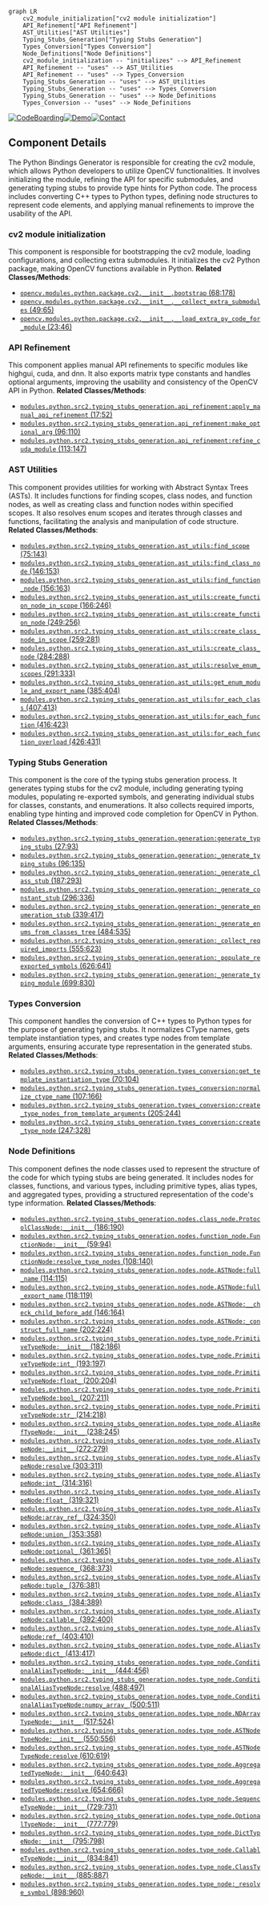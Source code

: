 ```mermaid
graph LR
    cv2_module_initialization["cv2 module initialization"]
    API_Refinement["API Refinement"]
    AST_Utilities["AST Utilities"]
    Typing_Stubs_Generation["Typing Stubs Generation"]
    Types_Conversion["Types Conversion"]
    Node_Definitions["Node Definitions"]
    cv2_module_initialization -- "initializes" --> API_Refinement
    API_Refinement -- "uses" --> AST_Utilities
    API_Refinement -- "uses" --> Types_Conversion
    Typing_Stubs_Generation -- "uses" --> AST_Utilities
    Typing_Stubs_Generation -- "uses" --> Types_Conversion
    Typing_Stubs_Generation -- "uses" --> Node_Definitions
    Types_Conversion -- "uses" --> Node_Definitions
```
[![CodeBoarding](https://img.shields.io/badge/Generated%20by-CodeBoarding-9cf?style=flat-square)](https://github.com/CodeBoarding/CodeBoarding)[![Demo](https://img.shields.io/badge/Try%20our-Demo-blue?style=flat-square)](https://www.codeboarding.org/demo)[![Contact](https://img.shields.io/badge/Contact%20us%20-%20codeboarding@gmail.com-lightgrey?style=flat-square)](mailto:codeboarding@gmail.com)

## Component Details

The Python Bindings Generator is responsible for creating the cv2 module, which allows Python developers to utilize OpenCV functionalities. It involves initializing the module, refining the API for specific submodules, and generating typing stubs to provide type hints for Python code. The process includes converting C++ types to Python types, defining node structures to represent code elements, and applying manual refinements to improve the usability of the API.

### cv2 module initialization
This component is responsible for bootstrapping the cv2 module, loading configurations, and collecting extra submodules. It initializes the cv2 Python package, making OpenCV functions available in Python.
**Related Classes/Methods**:

- <a href="https://github.com/opencv/opencv/blob/master/modules/python/package/cv2/__init__.py#L68-L178" target="_blank" rel="noopener noreferrer">`opencv.modules.python.package.cv2.__init__.bootstrap` (68:178)</a>
- <a href="https://github.com/opencv/opencv/blob/master/modules/python/package/cv2/__init__.py#L49-L65" target="_blank" rel="noopener noreferrer">`opencv.modules.python.package.cv2.__init__.__collect_extra_submodules` (49:65)</a>
- <a href="https://github.com/opencv/opencv/blob/master/modules/python/package/cv2/__init__.py#L23-L46" target="_blank" rel="noopener noreferrer">`opencv.modules.python.package.cv2.__init__.__load_extra_py_code_for_module` (23:46)</a>


### API Refinement
This component applies manual API refinements to specific modules like highgui, cuda, and dnn. It also exports matrix type constants and handles optional arguments, improving the usability and consistency of the OpenCV API in Python.
**Related Classes/Methods**:

- <a href="https://github.com/opencv/opencv/blob/master/modules/python/src2/typing_stubs_generation/api_refinement.py#L17-L52" target="_blank" rel="noopener noreferrer">`modules.python.src2.typing_stubs_generation.api_refinement:apply_manual_api_refinement` (17:52)</a>
- <a href="https://github.com/opencv/opencv/blob/master/modules/python/src2/typing_stubs_generation/api_refinement.py#L96-L110" target="_blank" rel="noopener noreferrer">`modules.python.src2.typing_stubs_generation.api_refinement:make_optional_arg` (96:110)</a>
- <a href="https://github.com/opencv/opencv/blob/master/modules/python/src2/typing_stubs_generation/api_refinement.py#L113-L147" target="_blank" rel="noopener noreferrer">`modules.python.src2.typing_stubs_generation.api_refinement:refine_cuda_module` (113:147)</a>


### AST Utilities
This component provides utilities for working with Abstract Syntax Trees (ASTs). It includes functions for finding scopes, class nodes, and function nodes, as well as creating class and function nodes within specified scopes. It also resolves enum scopes and iterates through classes and functions, facilitating the analysis and manipulation of code structure.
**Related Classes/Methods**:

- <a href="https://github.com/opencv/opencv/blob/master/modules/python/src2/typing_stubs_generation/ast_utils.py#L75-L143" target="_blank" rel="noopener noreferrer">`modules.python.src2.typing_stubs_generation.ast_utils:find_scope` (75:143)</a>
- <a href="https://github.com/opencv/opencv/blob/master/modules/python/src2/typing_stubs_generation/ast_utils.py#L146-L153" target="_blank" rel="noopener noreferrer">`modules.python.src2.typing_stubs_generation.ast_utils:find_class_node` (146:153)</a>
- <a href="https://github.com/opencv/opencv/blob/master/modules/python/src2/typing_stubs_generation/ast_utils.py#L156-L163" target="_blank" rel="noopener noreferrer">`modules.python.src2.typing_stubs_generation.ast_utils:find_function_node` (156:163)</a>
- <a href="https://github.com/opencv/opencv/blob/master/modules/python/src2/typing_stubs_generation/ast_utils.py#L166-L246" target="_blank" rel="noopener noreferrer">`modules.python.src2.typing_stubs_generation.ast_utils:create_function_node_in_scope` (166:246)</a>
- <a href="https://github.com/opencv/opencv/blob/master/modules/python/src2/typing_stubs_generation/ast_utils.py#L249-L256" target="_blank" rel="noopener noreferrer">`modules.python.src2.typing_stubs_generation.ast_utils:create_function_node` (249:256)</a>
- <a href="https://github.com/opencv/opencv/blob/master/modules/python/src2/typing_stubs_generation/ast_utils.py#L259-L281" target="_blank" rel="noopener noreferrer">`modules.python.src2.typing_stubs_generation.ast_utils:create_class_node_in_scope` (259:281)</a>
- <a href="https://github.com/opencv/opencv/blob/master/modules/python/src2/typing_stubs_generation/ast_utils.py#L284-L288" target="_blank" rel="noopener noreferrer">`modules.python.src2.typing_stubs_generation.ast_utils:create_class_node` (284:288)</a>
- <a href="https://github.com/opencv/opencv/blob/master/modules/python/src2/typing_stubs_generation/ast_utils.py#L291-L333" target="_blank" rel="noopener noreferrer">`modules.python.src2.typing_stubs_generation.ast_utils:resolve_enum_scopes` (291:333)</a>
- <a href="https://github.com/opencv/opencv/blob/master/modules/python/src2/typing_stubs_generation/ast_utils.py#L385-L404" target="_blank" rel="noopener noreferrer">`modules.python.src2.typing_stubs_generation.ast_utils:get_enum_module_and_export_name` (385:404)</a>
- <a href="https://github.com/opencv/opencv/blob/master/modules/python/src2/typing_stubs_generation/ast_utils.py#L407-L413" target="_blank" rel="noopener noreferrer">`modules.python.src2.typing_stubs_generation.ast_utils:for_each_class` (407:413)</a>
- <a href="https://github.com/opencv/opencv/blob/master/modules/python/src2/typing_stubs_generation/ast_utils.py#L416-L423" target="_blank" rel="noopener noreferrer">`modules.python.src2.typing_stubs_generation.ast_utils:for_each_function` (416:423)</a>
- <a href="https://github.com/opencv/opencv/blob/master/modules/python/src2/typing_stubs_generation/ast_utils.py#L426-L431" target="_blank" rel="noopener noreferrer">`modules.python.src2.typing_stubs_generation.ast_utils:for_each_function_overload` (426:431)</a>


### Typing Stubs Generation
This component is the core of the typing stubs generation process. It generates typing stubs for the cv2 module, including generating typing modules, populating re-exported symbols, and generating individual stubs for classes, constants, and enumerations. It also collects required imports, enabling type hinting and improved code completion for OpenCV in Python.
**Related Classes/Methods**:

- <a href="https://github.com/opencv/opencv/blob/master/modules/python/src2/typing_stubs_generation/generation.py#L27-L93" target="_blank" rel="noopener noreferrer">`modules.python.src2.typing_stubs_generation.generation:generate_typing_stubs` (27:93)</a>
- <a href="https://github.com/opencv/opencv/blob/master/modules/python/src2/typing_stubs_generation/generation.py#L96-L135" target="_blank" rel="noopener noreferrer">`modules.python.src2.typing_stubs_generation.generation:_generate_typing_stubs` (96:135)</a>
- <a href="https://github.com/opencv/opencv/blob/master/modules/python/src2/typing_stubs_generation/generation.py#L187-L293" target="_blank" rel="noopener noreferrer">`modules.python.src2.typing_stubs_generation.generation:_generate_class_stub` (187:293)</a>
- <a href="https://github.com/opencv/opencv/blob/master/modules/python/src2/typing_stubs_generation/generation.py#L296-L336" target="_blank" rel="noopener noreferrer">`modules.python.src2.typing_stubs_generation.generation:_generate_constant_stub` (296:336)</a>
- <a href="https://github.com/opencv/opencv/blob/master/modules/python/src2/typing_stubs_generation/generation.py#L339-L417" target="_blank" rel="noopener noreferrer">`modules.python.src2.typing_stubs_generation.generation:_generate_enumeration_stub` (339:417)</a>
- <a href="https://github.com/opencv/opencv/blob/master/modules/python/src2/typing_stubs_generation/generation.py#L484-L535" target="_blank" rel="noopener noreferrer">`modules.python.src2.typing_stubs_generation.generation:_generate_enums_from_classes_tree` (484:535)</a>
- <a href="https://github.com/opencv/opencv/blob/master/modules/python/src2/typing_stubs_generation/generation.py#L555-L623" target="_blank" rel="noopener noreferrer">`modules.python.src2.typing_stubs_generation.generation:_collect_required_imports` (555:623)</a>
- <a href="https://github.com/opencv/opencv/blob/master/modules/python/src2/typing_stubs_generation/generation.py#L626-L641" target="_blank" rel="noopener noreferrer">`modules.python.src2.typing_stubs_generation.generation:_populate_reexported_symbols` (626:641)</a>
- <a href="https://github.com/opencv/opencv/blob/master/modules/python/src2/typing_stubs_generation/generation.py#L699-L830" target="_blank" rel="noopener noreferrer">`modules.python.src2.typing_stubs_generation.generation:_generate_typing_module` (699:830)</a>


### Types Conversion
This component handles the conversion of C++ types to Python types for the purpose of generating typing stubs. It normalizes CType names, gets template instantiation types, and creates type nodes from template arguments, ensuring accurate type representation in the generated stubs.
**Related Classes/Methods**:

- <a href="https://github.com/opencv/opencv/blob/master/modules/python/src2/typing_stubs_generation/types_conversion.py#L70-L104" target="_blank" rel="noopener noreferrer">`modules.python.src2.typing_stubs_generation.types_conversion:get_template_instantiation_type` (70:104)</a>
- <a href="https://github.com/opencv/opencv/blob/master/modules/python/src2/typing_stubs_generation/types_conversion.py#L107-L166" target="_blank" rel="noopener noreferrer">`modules.python.src2.typing_stubs_generation.types_conversion:normalize_ctype_name` (107:166)</a>
- <a href="https://github.com/opencv/opencv/blob/master/modules/python/src2/typing_stubs_generation/types_conversion.py#L205-L244" target="_blank" rel="noopener noreferrer">`modules.python.src2.typing_stubs_generation.types_conversion:create_type_nodes_from_template_arguments` (205:244)</a>
- <a href="https://github.com/opencv/opencv/blob/master/modules/python/src2/typing_stubs_generation/types_conversion.py#L247-L328" target="_blank" rel="noopener noreferrer">`modules.python.src2.typing_stubs_generation.types_conversion:create_type_node` (247:328)</a>


### Node Definitions
This component defines the node classes used to represent the structure of the code for which typing stubs are being generated. It includes nodes for classes, functions, and various types, including primitive types, alias types, and aggregated types, providing a structured representation of the code's type information.
**Related Classes/Methods**:

- <a href="https://github.com/opencv/opencv/blob/master/modules/python/src2/typing_stubs_generation/nodes/class_node.py#L186-L190" target="_blank" rel="noopener noreferrer">`modules.python.src2.typing_stubs_generation.nodes.class_node.ProtocolClassNode:__init__` (186:190)</a>
- <a href="https://github.com/opencv/opencv/blob/master/modules/python/src2/typing_stubs_generation/nodes/function_node.py#L59-L94" target="_blank" rel="noopener noreferrer">`modules.python.src2.typing_stubs_generation.nodes.function_node.FunctionNode:__init__` (59:94)</a>
- <a href="https://github.com/opencv/opencv/blob/master/modules/python/src2/typing_stubs_generation/nodes/function_node.py#L108-L140" target="_blank" rel="noopener noreferrer">`modules.python.src2.typing_stubs_generation.nodes.function_node.FunctionNode:resolve_type_nodes` (108:140)</a>
- <a href="https://github.com/opencv/opencv/blob/master/modules/python/src2/typing_stubs_generation/nodes/node.py#L114-L115" target="_blank" rel="noopener noreferrer">`modules.python.src2.typing_stubs_generation.nodes.node.ASTNode:full_name` (114:115)</a>
- <a href="https://github.com/opencv/opencv/blob/master/modules/python/src2/typing_stubs_generation/nodes/node.py#L118-L119" target="_blank" rel="noopener noreferrer">`modules.python.src2.typing_stubs_generation.nodes.node.ASTNode:full_export_name` (118:119)</a>
- <a href="https://github.com/opencv/opencv/blob/master/modules/python/src2/typing_stubs_generation/nodes/node.py#L146-L164" target="_blank" rel="noopener noreferrer">`modules.python.src2.typing_stubs_generation.nodes.node.ASTNode:__check_child_before_add` (146:164)</a>
- <a href="https://github.com/opencv/opencv/blob/master/modules/python/src2/typing_stubs_generation/nodes/node.py#L202-L224" target="_blank" rel="noopener noreferrer">`modules.python.src2.typing_stubs_generation.nodes.node.ASTNode:_construct_full_name` (202:224)</a>
- <a href="https://github.com/opencv/opencv/blob/master/modules/python/src2/typing_stubs_generation/nodes/type_node.py#L182-L186" target="_blank" rel="noopener noreferrer">`modules.python.src2.typing_stubs_generation.nodes.type_node.PrimitiveTypeNode:__init__` (182:186)</a>
- <a href="https://github.com/opencv/opencv/blob/master/modules/python/src2/typing_stubs_generation/nodes/type_node.py#L193-L197" target="_blank" rel="noopener noreferrer">`modules.python.src2.typing_stubs_generation.nodes.type_node.PrimitiveTypeNode:int_` (193:197)</a>
- <a href="https://github.com/opencv/opencv/blob/master/modules/python/src2/typing_stubs_generation/nodes/type_node.py#L200-L204" target="_blank" rel="noopener noreferrer">`modules.python.src2.typing_stubs_generation.nodes.type_node.PrimitiveTypeNode:float_` (200:204)</a>
- <a href="https://github.com/opencv/opencv/blob/master/modules/python/src2/typing_stubs_generation/nodes/type_node.py#L207-L211" target="_blank" rel="noopener noreferrer">`modules.python.src2.typing_stubs_generation.nodes.type_node.PrimitiveTypeNode:bool_` (207:211)</a>
- <a href="https://github.com/opencv/opencv/blob/master/modules/python/src2/typing_stubs_generation/nodes/type_node.py#L214-L218" target="_blank" rel="noopener noreferrer">`modules.python.src2.typing_stubs_generation.nodes.type_node.PrimitiveTypeNode:str_` (214:218)</a>
- <a href="https://github.com/opencv/opencv/blob/master/modules/python/src2/typing_stubs_generation/nodes/type_node.py#L238-L245" target="_blank" rel="noopener noreferrer">`modules.python.src2.typing_stubs_generation.nodes.type_node.AliasRefTypeNode:__init__` (238:245)</a>
- <a href="https://github.com/opencv/opencv/blob/master/modules/python/src2/typing_stubs_generation/nodes/type_node.py#L272-L279" target="_blank" rel="noopener noreferrer">`modules.python.src2.typing_stubs_generation.nodes.type_node.AliasTypeNode:__init__` (272:279)</a>
- <a href="https://github.com/opencv/opencv/blob/master/modules/python/src2/typing_stubs_generation/nodes/type_node.py#L303-L311" target="_blank" rel="noopener noreferrer">`modules.python.src2.typing_stubs_generation.nodes.type_node.AliasTypeNode:resolve` (303:311)</a>
- <a href="https://github.com/opencv/opencv/blob/master/modules/python/src2/typing_stubs_generation/nodes/type_node.py#L314-L316" target="_blank" rel="noopener noreferrer">`modules.python.src2.typing_stubs_generation.nodes.type_node.AliasTypeNode:int_` (314:316)</a>
- <a href="https://github.com/opencv/opencv/blob/master/modules/python/src2/typing_stubs_generation/nodes/type_node.py#L319-L321" target="_blank" rel="noopener noreferrer">`modules.python.src2.typing_stubs_generation.nodes.type_node.AliasTypeNode:float_` (319:321)</a>
- <a href="https://github.com/opencv/opencv/blob/master/modules/python/src2/typing_stubs_generation/nodes/type_node.py#L324-L350" target="_blank" rel="noopener noreferrer">`modules.python.src2.typing_stubs_generation.nodes.type_node.AliasTypeNode:array_ref_` (324:350)</a>
- <a href="https://github.com/opencv/opencv/blob/master/modules/python/src2/typing_stubs_generation/nodes/type_node.py#L353-L358" target="_blank" rel="noopener noreferrer">`modules.python.src2.typing_stubs_generation.nodes.type_node.AliasTypeNode:union_` (353:358)</a>
- <a href="https://github.com/opencv/opencv/blob/master/modules/python/src2/typing_stubs_generation/nodes/type_node.py#L361-L365" target="_blank" rel="noopener noreferrer">`modules.python.src2.typing_stubs_generation.nodes.type_node.AliasTypeNode:optional_` (361:365)</a>
- <a href="https://github.com/opencv/opencv/blob/master/modules/python/src2/typing_stubs_generation/nodes/type_node.py#L368-L373" target="_blank" rel="noopener noreferrer">`modules.python.src2.typing_stubs_generation.nodes.type_node.AliasTypeNode:sequence_` (368:373)</a>
- <a href="https://github.com/opencv/opencv/blob/master/modules/python/src2/typing_stubs_generation/nodes/type_node.py#L376-L381" target="_blank" rel="noopener noreferrer">`modules.python.src2.typing_stubs_generation.nodes.type_node.AliasTypeNode:tuple_` (376:381)</a>
- <a href="https://github.com/opencv/opencv/blob/master/modules/python/src2/typing_stubs_generation/nodes/type_node.py#L384-L389" target="_blank" rel="noopener noreferrer">`modules.python.src2.typing_stubs_generation.nodes.type_node.AliasTypeNode:class_` (384:389)</a>
- <a href="https://github.com/opencv/opencv/blob/master/modules/python/src2/typing_stubs_generation/nodes/type_node.py#L392-L400" target="_blank" rel="noopener noreferrer">`modules.python.src2.typing_stubs_generation.nodes.type_node.AliasTypeNode:callable_` (392:400)</a>
- <a href="https://github.com/opencv/opencv/blob/master/modules/python/src2/typing_stubs_generation/nodes/type_node.py#L403-L410" target="_blank" rel="noopener noreferrer">`modules.python.src2.typing_stubs_generation.nodes.type_node.AliasTypeNode:ref_` (403:410)</a>
- <a href="https://github.com/opencv/opencv/blob/master/modules/python/src2/typing_stubs_generation/nodes/type_node.py#L413-L417" target="_blank" rel="noopener noreferrer">`modules.python.src2.typing_stubs_generation.nodes.type_node.AliasTypeNode:dict_` (413:417)</a>
- <a href="https://github.com/opencv/opencv/blob/master/modules/python/src2/typing_stubs_generation/nodes/type_node.py#L444-L456" target="_blank" rel="noopener noreferrer">`modules.python.src2.typing_stubs_generation.nodes.type_node.ConditionalAliasTypeNode:__init__` (444:456)</a>
- <a href="https://github.com/opencv/opencv/blob/master/modules/python/src2/typing_stubs_generation/nodes/type_node.py#L488-L497" target="_blank" rel="noopener noreferrer">`modules.python.src2.typing_stubs_generation.nodes.type_node.ConditionalAliasTypeNode:resolve` (488:497)</a>
- <a href="https://github.com/opencv/opencv/blob/master/modules/python/src2/typing_stubs_generation/nodes/type_node.py#L500-L511" target="_blank" rel="noopener noreferrer">`modules.python.src2.typing_stubs_generation.nodes.type_node.ConditionalAliasTypeNode:numpy_array_` (500:511)</a>
- <a href="https://github.com/opencv/opencv/blob/master/modules/python/src2/typing_stubs_generation/nodes/type_node.py#L517-L524" target="_blank" rel="noopener noreferrer">`modules.python.src2.typing_stubs_generation.nodes.type_node.NDArrayTypeNode:__init__` (517:524)</a>
- <a href="https://github.com/opencv/opencv/blob/master/modules/python/src2/typing_stubs_generation/nodes/type_node.py#L550-L556" target="_blank" rel="noopener noreferrer">`modules.python.src2.typing_stubs_generation.nodes.type_node.ASTNodeTypeNode:__init__` (550:556)</a>
- <a href="https://github.com/opencv/opencv/blob/master/modules/python/src2/typing_stubs_generation/nodes/type_node.py#L610-L619" target="_blank" rel="noopener noreferrer">`modules.python.src2.typing_stubs_generation.nodes.type_node.ASTNodeTypeNode:resolve` (610:619)</a>
- <a href="https://github.com/opencv/opencv/blob/master/modules/python/src2/typing_stubs_generation/nodes/type_node.py#L640-L643" target="_blank" rel="noopener noreferrer">`modules.python.src2.typing_stubs_generation.nodes.type_node.AggregatedTypeNode:__init__` (640:643)</a>
- <a href="https://github.com/opencv/opencv/blob/master/modules/python/src2/typing_stubs_generation/nodes/type_node.py#L654-L666" target="_blank" rel="noopener noreferrer">`modules.python.src2.typing_stubs_generation.nodes.type_node.AggregatedTypeNode:resolve` (654:666)</a>
- <a href="https://github.com/opencv/opencv/blob/master/modules/python/src2/typing_stubs_generation/nodes/type_node.py#L729-L731" target="_blank" rel="noopener noreferrer">`modules.python.src2.typing_stubs_generation.nodes.type_node.SequenceTypeNode:__init__` (729:731)</a>
- <a href="https://github.com/opencv/opencv/blob/master/modules/python/src2/typing_stubs_generation/nodes/type_node.py#L777-L779" target="_blank" rel="noopener noreferrer">`modules.python.src2.typing_stubs_generation.nodes.type_node.OptionalTypeNode:__init__` (777:779)</a>
- <a href="https://github.com/opencv/opencv/blob/master/modules/python/src2/typing_stubs_generation/nodes/type_node.py#L795-L798" target="_blank" rel="noopener noreferrer">`modules.python.src2.typing_stubs_generation.nodes.type_node.DictTypeNode:__init__` (795:798)</a>
- <a href="https://github.com/opencv/opencv/blob/master/modules/python/src2/typing_stubs_generation/nodes/type_node.py#L834-L841" target="_blank" rel="noopener noreferrer">`modules.python.src2.typing_stubs_generation.nodes.type_node.CallableTypeNode:__init__` (834:841)</a>
- <a href="https://github.com/opencv/opencv/blob/master/modules/python/src2/typing_stubs_generation/nodes/type_node.py#L885-L887" target="_blank" rel="noopener noreferrer">`modules.python.src2.typing_stubs_generation.nodes.type_node.ClassTypeNode:__init__` (885:887)</a>
- <a href="https://github.com/opencv/opencv/blob/master/modules/python/src2/typing_stubs_generation/nodes/type_node.py#L898-L960" target="_blank" rel="noopener noreferrer">`modules.python.src2.typing_stubs_generation.nodes.type_node:_resolve_symbol` (898:960)</a>